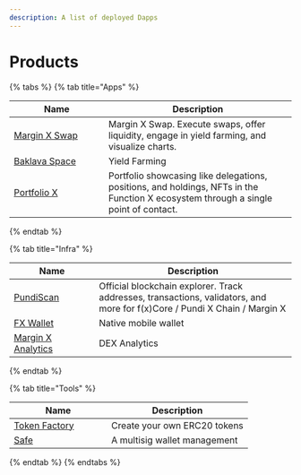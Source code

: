 ```yaml
---
description: A list of deployed Dapps
---
```


# Products

{% tabs %}
{% tab title="Apps" %}
<table><thead><tr><th width="153">Name</th><th>Description</th></tr></thead><tbody><tr><td><a href="../dapps-and-infrastructure/fx-swap.md">Margin X Swap</a></td><td>Margin X Swap. Execute swaps, offer liquidity, engage in yield farming, and visualize charts.</td></tr><tr><td><a href="../dapps-and-infrastructure/baklava-space.md">Baklava Space</a></td><td>Yield Farming</td></tr><tr><td><a href="https://portfolio-x.xyz/">Portfolio X</a></td><td>Portfolio showcasing like delegations, positions, and holdings, NFTs in the Function X ecosystem through a single point of contact.</td></tr></tbody></table>
{% endtab %}

{% tab title="Infra" %}
<table><thead><tr><th width="136">Name</th><th>Description</th></tr></thead><tbody><tr><td><a href="../dapps-and-infrastructure/pundiscan.md">PundiScan</a></td><td>Official blockchain explorer. Track addresses, transactions, validators, and more for f(x)Core / Pundi X Chain / Margin X</td></tr><tr><td><a href="../dapps-and-infrastructure/fx-wallet.md">FX Wallet</a></td><td>Native mobile wallet</td></tr><tr><td><a href="https://trade.marginx.io/">Margin X Analytics</a></td><td>DEX Analytics</td></tr></tbody></table>
{% endtab %}

{% tab title="Tools" %}
<table><thead><tr><th width="158">Name</th><th>Description</th></tr></thead><tbody><tr><td><a href="../dapps-and-infrastructure/token-factory.md">Token Factory</a></td><td>Create your own ERC20 tokens</td></tr><tr><td><a href="../dapps-and-infrastructure/safe-multisig.md">Safe</a></td><td>A multisig wallet management</td></tr></tbody></table>
{% endtab %}
{% endtabs %}
